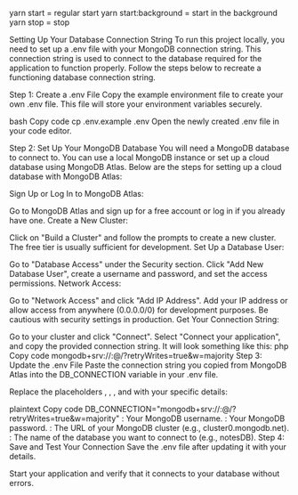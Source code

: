 yarn start = regular start
yarn start:background = start in the background
yarn stop = stop


Setting Up Your Database Connection String
To run this project locally, you need to set up a .env file with your MongoDB connection string. This connection string is used to connect to the database required for the application to function properly. Follow the steps below to recreate a functioning database connection string.

Step 1: Create a .env File
Copy the example environment file to create your own .env file. This file will store your environment variables securely.

bash
Copy code
cp .env.example .env
Open the newly created .env file in your code editor.

Step 2: Set Up Your MongoDB Database
You will need a MongoDB database to connect to. You can use a local MongoDB instance or set up a cloud database using MongoDB Atlas. Below are the steps for setting up a cloud database with MongoDB Atlas:

Sign Up or Log In to MongoDB Atlas:

Go to MongoDB Atlas and sign up for a free account or log in if you already have one.
Create a New Cluster:

Click on "Build a Cluster" and follow the prompts to create a new cluster. The free tier is usually sufficient for development.
Set Up a Database User:

Go to "Database Access" under the Security section.
Click "Add New Database User", create a username and password, and set the access permissions.
Network Access:

Go to "Network Access" and click "Add IP Address".
Add your IP address or allow access from anywhere (0.0.0.0/0) for development purposes. Be cautious with security settings in production.
Get Your Connection String:

Go to your cluster and click "Connect".
Select "Connect your application", and copy the provided connection string. It will look something like this:
php
Copy code
mongodb+srv://<username>:<password>@<cluster-url>/<database-name>?retryWrites=true&w=majority
Step 3: Update the .env File
Paste the connection string you copied from MongoDB Atlas into the DB_CONNECTION variable in your .env file.

Replace the placeholders <username>, <password>, <cluster-url>, and <database-name> with your specific details:

plaintext
Copy code
DB_CONNECTION="mongodb+srv://<username>:<password>@<cluster-url>/<database-name>?retryWrites=true&w=majority"
<username>: Your MongoDB username.
<password>: Your MongoDB password.
<cluster-url>: The URL of your MongoDB cluster (e.g., cluster0.mongodb.net).
<database-name>: The name of the database you want to connect to (e.g., notesDB).
Step 4: Save and Test Your Connection
Save the .env file after updating it with your details.

Start your application and verify that it connects to your database without errors.